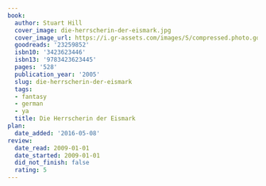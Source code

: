 ```yaml
---
book:
  author: Stuart Hill
  cover_image: die-herrscherin-der-eismark.jpg
  cover_image_url: https://i.gr-assets.com/images/S/compressed.photo.goodreads.com/books/1411373181l/23259852._SX98_.jpg
  goodreads: '23259852'
  isbn10: '3423623446'
  isbn13: '9783423623445'
  pages: '528'
  publication_year: '2005'
  slug: die-herrscherin-der-eismark
  tags:
  - fantasy
  - german
  - ya
  title: Die Herrscherin der Eismark
plan:
  date_added: '2016-05-08'
review:
  date_read: 2009-01-01
  date_started: 2009-01-01
  did_not_finish: false
  rating: 5
---
```

